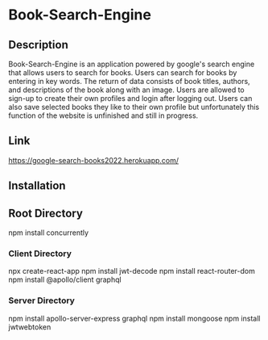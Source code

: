 # Book-Search-Engine

## Description

Book-Search-Engine is an application powered by google's search engine that allows users to search for books. Users can search for books by entering 
in key words. The return of data consists of book titles, authors, and descriptions of the book along with an image. Users are allowed to sign-up to create
their own profiles and login after logging out. Users can also save selected books they like to their own profile but unfortunately this function of the website is unfinished 
and still in progress.

## Link

https://google-search-books2022.herokuapp.com/

## Installation

## Root Directory

npm install concurrently


### Client Directory

npx create-react-app
npm install jwt-decode
npm install react-router-dom
npm install @apollo/client graphql


### Server Directory

npm install apollo-server-express graphql
npm install mongoose
npm install jwtwebtoken
